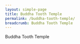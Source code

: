 ```yaml
---
layout: simple-page
title: Buddha Tooth Temple
permalink: /buddha-tooth-temple/
breadcrumb: Buddha Tooth Temple
---
```


<!-- jQuery -->
<script src="https://cdnjs.cloudflare.com/ajax/libs/jquery/2.1.1/jquery.min.js" type="text/javascript"></script>
<script  type="text/javascript" src="https://unpkg.com/nanogallery2@2.4.2/dist/jquery.nanogallery2.min.js"></script>

<!-- nanogallery2 -->
<style>
	@import url("https://unpkg.com/nanogallery2@2.4.2/dist/css/nanogallery2.min.css");
</style>

<div id="nanogallery2">Buddha Tooth Temple</div>

<script>
    jQuery(document).ready(function () {
		jQuery("#nanogallery2").nanogallery2( {
        // ### gallery settings ### 
        thumbnailHeight:  150,
        thumbnailWidth:   150,
        itemsBaseURL:     'https://staging-nlb-mobile-guide.netlify.com/images/merlion/',
                        
        // ### gallery content ### 
        items: [
			{ src: 'merlion-01.jpg', srct: 'merlion-01.jpg', title: 'Merlion 1' },
            { src: 'merlion-02.jpg', srct: 'merlion-02.jpg', title: 'Merlion 2' },
            { src: 'merlion-03.jpg', srct: 'merlion-03.jpg', title: 'Merlion 3' }
			]
        });
    });
</script>
